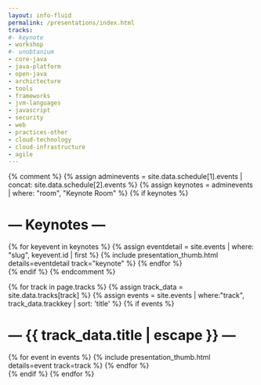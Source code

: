 ```yaml
---
layout: info-fluid
permalink: /presentations/index.html
tracks:
#- keynote
- workshop
#- unobtanium
- core-java
- java-platform
- open-java
- archictecture
- tools
- frameworks
- jvm-languages
- javascript
- security
- web
- practices-other
- cloud-technology
- cloud-infrastructure
- agile
---
```

{% comment %}
{% assign adminevents = site.data.schedule[1].events | concat: site.data.schedule[2].events  %}
{% assign keynotes = adminevents | where: "room", "Keynote Room" %}
{% if keynotes %}
<h1 class="featured-header"><span>— Keynotes —</span></h1>
<div class="row">
{% for keyevent in keynotes %}
{% assign eventdetail = site.events | where: "slug", keyevent.id | first %}
 {% include presentation_thumb.html details=eventdetail track="keynote" %}
{% endfor %}
</div>
{% endif %}
{% endcomment %}

{% for track in page.tracks %}
{% assign track_data = site.data.tracks[track] %}
{% assign events = site.events | where:"track", track_data.trackkey | sort: 'title' %}
{% if events %}
<h1 class="featured-header"><span>— {{ track_data.title | escape }} —</span></h1>
<div class="row">
{% for event in events %}
 {% include presentation_thumb.html details=event track=track %}
{% endfor %}
</div>
{% endif %}
{% endfor %}
